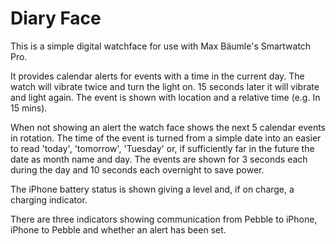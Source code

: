 Diary Face
==========

This is a simple digital watchface for use with Max Bäumle's Smartwatch Pro.

It provides calendar alerts for events with a time in the current day. The watch will vibrate twice and turn the light on. 15 seconds later it will vibrate and light again. The event is shown with location and a relative time (e.g. In 15 mins).

When not showing an alert the watch face shows the next 5 calendar events in rotation. The time of the event is turned from a simple date into an easier to read 'today', 'tomorrow', 'Tuesday' or, if sufficiently far in the future the date as month name and day. The events are shown for 3 seconds each during the day and 10 seconds each overnight to save power.

The iPhone battery status is shown giving a level and, if on charge, a charging indicator.

There are three indicators showing communication from Pebble to iPhone, iPhone to Pebble and whether an alert has been set. 



